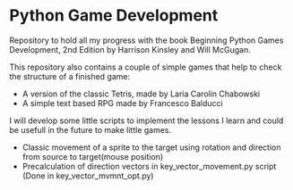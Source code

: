 # Python Game Development

Repository to hold all my progress with the book Beginning Python Games Development, 2nd Edition by Harrison Kinsley and Will McGugan.

This repository also contains a couple of simple games that help to check the structure of a finished game:
- A version of the classic Tetris, made by Laria Carolin Chabowski
- A simple text based RPG made by Francesco Balducci

I will develop some little scripts to implement the lessons I learn and could be usefull in the future to make little games.
- Classic movement of a sprite to the target using rotation and direction from source to target(mouse position)
- Precalculation of direction vectors in key_vector_movement.py script (Done in key_vector_mvmnt_opt.py)

